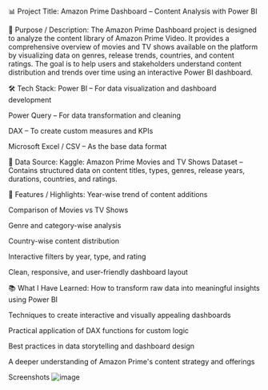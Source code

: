 📊 Project Title:
Amazon Prime Dashboard – Content Analysis with Power BI

📌 Purpose / Description:
The Amazon Prime Dashboard project is designed to analyze the content library of Amazon Prime Video. It provides a comprehensive overview of movies and TV shows available on the platform by visualizing data on genres, release trends, countries, and content ratings. The goal is to help users and stakeholders understand content distribution and trends over time using an interactive Power BI dashboard.

🛠️ Tech Stack:
Power BI – For data visualization and dashboard development

Power Query – For data transformation and cleaning

DAX – To create custom measures and KPIs

Microsoft Excel / CSV – As the base data format

📂 Data Source:
Kaggle: Amazon Prime Movies and TV Shows Dataset – Contains structured data on content titles, types, genres, release years, durations, countries, and ratings.

🌟 Features / Highlights:
Year-wise trend of content additions

Comparison of Movies vs TV Shows

Genre and category-wise analysis

Country-wise content distribution

Interactive filters by year, type, and rating

Clean, responsive, and user-friendly dashboard layout

📚 What I Have Learned:
How to transform raw data into meaningful insights using Power BI

Techniques to create interactive and visually appealing dashboards

Practical application of DAX functions for custom logic

Best practices in data storytelling and dashboard design

A deeper understanding of Amazon Prime's content strategy and offerings

Screenshots
![image](https://github.com/user-attachments/assets/f946d0b0-920d-4308-9d94-4aff10b8e993)
